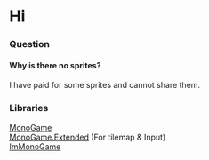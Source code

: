 # Hi


### Question
#### Why is there no sprites?
I have paid for some sprites and cannot share them.


### Libraries
[MonoGame](https://github.com/MonoGame/MonoGame)\
[MonoGame.Extended](https://github.com/craftworkgames/MonoGame.Extended) (For tilemap & Input)\
[ImMonoGame](https://github.com/shanedroid32/ImMonoGame)


